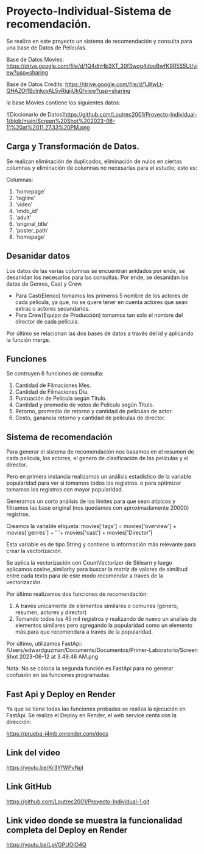 # Proyecto-Individual-Sistema de recomendación.

Se realiza en este proyecto un sistema de recomendación y consulta para una base de Datos de Películas.

Base de Datos Movies: https://drive.google.com/file/d/1Q4dhHb3XT_30f3wog4dooBwfK9R5S5UI/view?usp=sharing

Base de Datos Credits: https://drive.google.com/file/d/1JKwLt-QHAZOI1ScInkcyAL5vRjgijUkQ/view?usp=sharing


la base Movies contiene los siguientes datos:

![Diccionario de Datos]https://github.com/Loutrec2001/Proyecto-Individual-1/blob/main/Screen%20Shot%202023-06-11%20at%2011.27.33%20PM.png

 
## Carga y Transformación de Datos.

Se realizan eliminación de duplicados, eliminación de nulos en ciertas columnas y eliminación de columnas no necesarias para el estudio; esto es:

Columnas:

1. 'homepage'
2. 'tagline'
3. 'video'
4. 'imdb_id'
5. 'adult'
6. 'original_title'
7. 'poster_path'
8. 'homepage'

## Desanidar datos

Los datos de las varias columnas se encuentran anidados por ende, se desanidan los necesarios para las consultas. Por ende, se desanidan los datos de Genres, Cast y Crew.

- Para Cast(Elenco) tomamos los primeros 5 nombre de los actores de cada película, ya que, no se quere tener en cuenta actores que sean extras o actores secundarios.
- Para Crew(Equipo de Producción) tomamos tan solo el nombre del director de cada película.

Por último se relacionan las dos bases de datos a través del id y aplicando la función merge.

## Funciones

Se contruyen 6 funciones de consulta:

1. Cantidad de Filmaciones Mes.
2. Cantidad de Filmaciones Día.
3. Puntuación de Película según Título.
4. Cantidad y promedio de votos de Película según Título.
5. Retorno, promedio de retorno y cantidad de películas de actor.
6. Costo, ganancia retorno y cantidad de películas de director.

## Sistema de recomendación

Para generar el sistema de recomendación nos basamos en el resumen de cada película, los actores, el genero de clasificación de las películas y el director. 

Pero en primera instancia realizamos un análisis estadístico de la variable popularidad para ver si tomamos todos los registros. o para optimizar tomamos los registros con mayor popularidad.

Generamos un corto análisis de los límites para que sean atípicos y filtramos las base original (nos quedamos con aproximadamente 20000) registros.

Creamos la variable etiqueta:
movies['tags'] =  movies['overview'] + movies['genres'] + ' '+ movies['cast'] + movies['Director']


Esta variable es de tipo String y contiene la información más relevante para crear la vectorización.

Se aplica la vectorización con CountVectorizer de Sklearn y luego aplicamos cosine_similarity para buscar la matriz de valores de similitud entre cada texto para de este modo recomendar a traves de la vectorización.

Por último realizamos dos funciones de recomendación:

1. A través unicamente de elementos similares o comunes (genero, resumen, actores y director)
2. Tomando todos los 45 mil registros y realizando de nuevo un analisis de elementos similares pero agregando la popularidad como un elemento más para que recomendara a través de la popularidad.

Por último, utilizamos FastApi: /Users/edwardguzman/Documents/Documentos/Primer-Laboratorio/Screen Shot 2023-06-12 at 3.49.46 AM.png

Nota: No se coloca la segunda función es FastApi para no generar confusión en las funciones programadas.

## Fast Api y Deploy en Render

Ya que se tiene todas las funciones probadas se realiza la ejecución en FastApi. Se realiza el Deploy en Render, el web service centa con la dirección:

https://prueba-i4mb.onrender.com/docs

## Link del video  

https://youtu.be/Kr3YfWPvNpI

## Link GitHub

https://github.com/Loutrec2001/Proyecto-Individual-1.git

## Link video donde se muestra la funcionalidad completa del Deploy en Render

https://youtu.be/LpVGPUOlO4Q